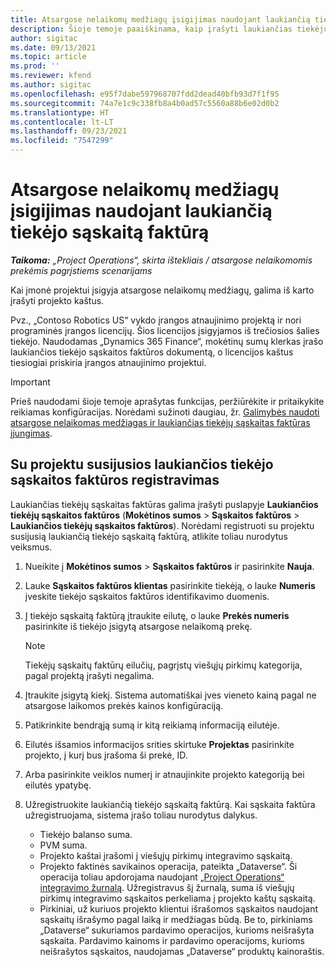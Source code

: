 ```yaml
---
title: Atsargose nelaikomų medžiagų įsigijimas naudojant laukiančią tiekėjo sąskaitą faktūrą
description: Šioje temoje paaiškinama, kaip įrašyti laukiančias tiekėjų sąskaitas faktūras.
author: sigitac
ms.date: 09/13/2021
ms.topic: article
ms.prod: ''
ms.reviewer: kfend
ms.author: sigitac
ms.openlocfilehash: e95f7dabe597968707fdd2dead40bfb93d7f1f95
ms.sourcegitcommit: 74a7e1c9c338fb8a4b0ad57c5560a88b6e02d0b2
ms.translationtype: HT
ms.contentlocale: lt-LT
ms.lasthandoff: 09/23/2021
ms.locfileid: "7547299"
---
```

# <a name="purchase-non-stocked-materials-using-a-pending-vendor-invoice"></a>Atsargose nelaikomų medžiagų įsigijimas naudojant laukiančią tiekėjo sąskaitą faktūrą

_**Taikoma:** „Project Operations“, skirta ištekliais / atsargose nelaikomomis prekėmis pagrįstiems scenarijams_

Kai įmonė projektui įsigyja atsargose nelaikomų medžiagų, galima iš karto įrašyti projekto kaštus. 

Pvz., „Contoso Robotics US“ vykdo įrangos atnaujinimo projektą ir nori programinės įrangos licencijų. Šios licencijos įsigyjamos iš trečiosios šalies tiekėjo.  Naudodamas „Dynamics 365 Finance“, mokėtinų sumų klerkas įrašo laukiančios tiekėjo sąskaitos faktūros dokumentą, o licencijos kaštus tiesiogiai priskiria įrangos atnaujinimo projektui. 

> [!IMPORTANT]
> Prieš naudodami šioje temoje aprašytas funkcijas, peržiūrėkite ir pritaikykite reikiamas konfigūracijas. Norėdami sužinoti daugiau, žr. [Galimybės naudoti atsargose nelaikomas medžiagas ir laukiančias tiekėjų sąskaitas faktūras įjungimas](configure-materials-nonstocked.md). 

## <a name="post-a-project-related-pending-vendor-invoice"></a>Su projektu susijusios laukiančios tiekėjo sąskaitos faktūros registravimas 

Laukiančias tiekėjų sąskaitas faktūras galima įrašyti puslapyje **Laukiančios tiekėjų sąskaitos faktūros** (**Mokėtinos sumos** > **Sąskaitos faktūros** > **Laukiančios tiekėjų sąskaitos faktūros**). Norėdami registruoti su projektu susijusią laukiančią tiekėjo sąskaitą faktūrą, atlikite toliau nurodytus veiksmus.

1. Nueikite į **Mokėtinos sumos** > **Sąskaitos faktūros** ir pasirinkite **Nauja**. 
2. Lauke **Sąskaitos faktūros klientas** pasirinkite tiekėją, o lauke **Numeris** įveskite tiekėjo sąskaitos faktūros identifikavimo duomenis.
3. Į tiekėjo sąskaitą faktūrą įtraukite eilutę, o lauke **Prekės numeris** pasirinkite iš tiekėjo įsigytą atsargose nelaikomą prekę. 

    > [!NOTE]
    > Tiekėjų sąskaitų faktūrų eilučių, pagrįstų viešųjų pirkimų kategorija, pagal projektą įrašyti negalima. 
    
5. Įtraukite įsigytą kiekį. Sistema automatiškai įves vieneto kainą pagal ne atsargose laikomos prekės kainos konfigūraciją. 
6. Patikrinkite bendrąją sumą ir kitą reikiamą informaciją eilutėje.
7. Eilutės išsamios informacijos srities skirtuke **Projektas** pasirinkite projekto, į kurį bus įrašoma ši prekė, ID.
8. Arba pasirinkite veiklos numerį ir atnaujinkite projekto kategoriją bei eilutės ypatybę.
9. Užregistruokite laukiančią tiekėjo sąskaitą faktūrą. Kai sąskaita faktūra užregistruojama, sistema įrašo toliau nurodytus dalykus.
    
    - Tiekėjo balanso suma.
    - PVM suma.
    - Projekto kaštai įrašomi į viešųjų pirkimų integravimo sąskaitą.
    - Projekto faktinės savikainos operacija, pateikta „Dataverse“.  Ši operacija toliau apdorojama naudojant [„Project Operations“ integravimo žurnalą](../project-accounting/project-operations-integration-journal.md). Užregistravus šį žurnalą, suma iš viešųjų pirkimų integravimo sąskaitos perkeliama į projekto kaštų sąskaitą. 
    - Pirkiniai, už kuriuos projekto klientui išrašomos sąskaitos naudojant sąskaitų išrašymo pagal laiką ir medžiagas būdą. Be to, pirkiniams „Dataverse“ sukuriamos pardavimo operacijos, kurioms neišrašyta sąskaita. Pardavimo kainoms ir pardavimo operacijoms, kurioms neišrašytos sąskaitos, naudojamas „Dataverse“ produktų kainoraštis.
